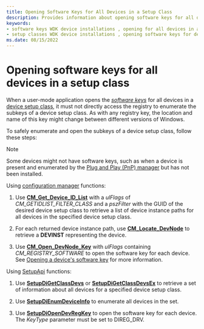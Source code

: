 ```yaml
---
title: Opening Software Keys for All Devices in a Setup Class
description: Provides information about opening software keys for all devices in a setup class.
keywords:
- software keys WDK device installations , opening for all devices in a setup class
- setup classes WDK device installations , opening software keys for devices
ms.date: 08/15/2022
---
```


# Opening software keys for all devices in a setup class

When a user-mode application opens the [*software keys*](opening-a-device-s-software-key.md) for all devices in a [device setup class](overview-of-device-setup-classes.md), it must not directly access the registry to enumerate the subkeys of a device setup class. As with any registry key, the location and name of this key might change between different versions of Windows.

To safely enumerate and open the subkeys of a device setup class, follow these steps:

> [!NOTE]
> Some devices might not have software keys, such as when a device is present and enumerated by the [Plug and Play (PnP) manager](pnp-manager.md) but has not been installed.

Using [configuration manager](/windows/win32/api/cfgmgr32/) functions:

1. Use [**CM_Get_Device_ID_List**](/windows/win32/api/cfgmgr32/nf-cfgmgr32-cm_get_device_id_listw) with a *ulFlags* of *CM_GETIDLIST_FILTER_CLASS* and a *pszFilter* with the GUID of the desired device setup class to retrieve a list of device instance paths for all devices in the specified device setup class.

1. For each returned device instance path, use [**CM_Locate_DevNode**](/windows/win32/api/cfgmgr32/nf-cfgmgr32-cm_locate_devnodew) to retrieve a **DEVINST** representing the device.

1. Use [**CM_Open_DevNode_Key**](/windows/win32/api/cfgmgr32/nf-cfgmgr32-cm_open_devnode_key) with *ulFlags* containing *CM_REGISTRY_SOFTWARE* to open the software key for each device. See [Opening a device's software key](opening-a-device-s-software-key.md) for more information.

Using [SetupApi](setupapi.md) functions:

1. Use [**SetupDiGetClassDevs**](/windows/win32/api/setupapi/nf-setupapi-setupdigetclassdevsw) or [**SetupDiGetClassDevsEx**](/windows/win32/api/setupapi/nf-setupapi-setupdigetclassdevsexa) to retrieve a set of information about all devices for a specified device setup class.

1. Use [**SetupDiEnumDeviceInfo**](/windows/win32/api/setupapi/nf-setupapi-setupdienumdeviceinfo) to enumerate all devices in the set.

1. Use [**SetupDiOpenDevRegKey**](/windows/win32/api/setupapi/nf-setupapi-setupdiopendevregkey) to open the software key for each device. The *KeyType* parameter must be set to DIREG_DRV.
